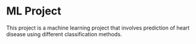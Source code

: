 # ML Project

This project is a machine learning project that involves prediction of heart disease using different classification methods.

